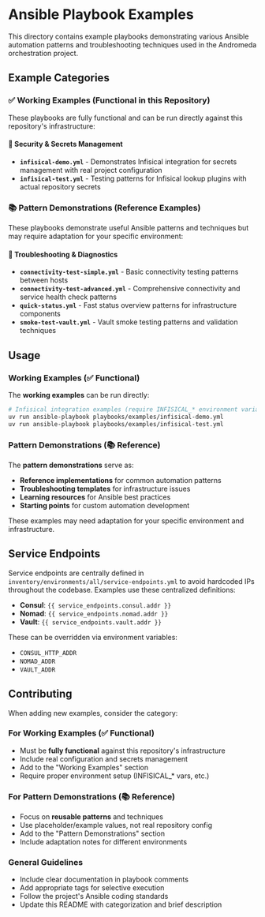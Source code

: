 # Ansible Playbook Examples

This directory contains example playbooks demonstrating various Ansible automation patterns and troubleshooting techniques used in the Andromeda orchestration project.

## Example Categories

### ✅ **Working Examples** (Functional in this Repository)

These playbooks are fully functional and can be run directly against this repository's infrastructure:

#### 🔐 Security & Secrets Management

- **`infisical-demo.yml`** - Demonstrates Infisical integration for secrets management with real project configuration
- **`infisical-test.yml`** - Testing patterns for Infisical lookup plugins with actual repository secrets

### 📚 **Pattern Demonstrations** (Reference Examples)

These playbooks demonstrate useful Ansible patterns and techniques but may require adaptation for your specific environment:

#### 🔧 Troubleshooting & Diagnostics

- **`connectivity-test-simple.yml`** - Basic connectivity testing patterns between hosts
- **`connectivity-test-advanced.yml`** - Comprehensive connectivity and service health check patterns
- **`quick-status.yml`** - Fast status overview patterns for infrastructure components
- **`smoke-test-vault.yml`** - Vault smoke testing patterns and validation techniques

## Usage

### Working Examples (✅ Functional)

The **working examples** can be run directly:

```bash
# Infisical integration examples (require INFISICAL_* environment variables)
uv run ansible-playbook playbooks/examples/infisical-demo.yml
uv run ansible-playbook playbooks/examples/infisical-test.yml
```

### Pattern Demonstrations (📚 Reference)

The **pattern demonstrations** serve as:

- **Reference implementations** for common automation patterns
- **Troubleshooting templates** for infrastructure issues
- **Learning resources** for Ansible best practices
- **Starting points** for custom automation development

These examples may need adaptation for your specific environment and infrastructure.

## Service Endpoints

Service endpoints are centrally defined in `inventory/environments/all/service-endpoints.yml` to avoid hardcoded IPs throughout the codebase. Examples use these centralized definitions:

- **Consul**: `{{ service_endpoints.consul.addr }}`
- **Nomad**: `{{ service_endpoints.nomad.addr }}`
- **Vault**: `{{ service_endpoints.vault.addr }}`

These can be overridden via environment variables:

- `CONSUL_HTTP_ADDR`
- `NOMAD_ADDR`
- `VAULT_ADDR`

## Contributing

When adding new examples, consider the category:

### For Working Examples (✅ Functional)

- Must be **fully functional** against this repository's infrastructure
- Include real configuration and secrets management
- Add to the "Working Examples" section
- Require proper environment setup (INFISICAL\_\* vars, etc.)

### For Pattern Demonstrations (📚 Reference)

- Focus on **reusable patterns** and techniques
- Use placeholder/example values, not real repository config
- Add to the "Pattern Demonstrations" section
- Include adaptation notes for different environments

### General Guidelines

- Include clear documentation in playbook comments
- Add appropriate tags for selective execution
- Follow the project's Ansible coding standards
- Update this README with categorization and brief description
